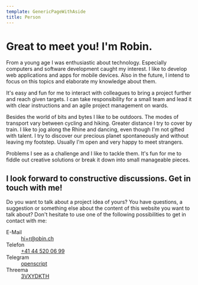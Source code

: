 ```yaml
---
template: GenericPageWithAside
title: Person
---
```


# Great to meet you! I'm Robin.

From a young age I was enthusiastic about technology. Especially computers and software development caught my interest. I like to develop web applications and apps for mobile devices. Also in the future, I intend to focus on this topics and elaborate my knowledge about them.

It's easy and fun for me to interact with colleagues to bring a project further and reach given targets. I can take responsibility for a small team and lead it with clear instructions and an agile project management on wards.

Besides the world of bits and bytes I like to be outdoors. The modes of transport vary between cycling and hiking. Greater distance I try to cover by train. I like to jog along the Rhine and dancing, even though I'm not gifted with talent. I try to discover our precious planet spontaneously and without leaving my footstep. Usually I'm open and very happy to meet strangers.

Problems I see as a challenge and I like to tackle them. It's fun for me to fiddle out creative solutions or break it down into small manageable pieces.

## I look forward to constructive discussions. Get in touch with me!

Do you want to talk about a project idea of yours? You have questions, a suggestion or something else about the content of this website you want to talk about? Don't hesitate to use one of the following possibilities to get in contact with me:

<dl>
  <dt>
    E-Mail
  </dt>
  <dd>
    <a href="mailto:hi+r@obin.ch">hi+r@obin.ch</a>
  </dd>
  <dt>
    Telefon
  </dt>
  <dd>
    <a href="tel:+41445200699">+41 44 520 06 99</a>
  </dd>
  <dt>
    Telegram
  </dt>
  <dd>
    <a href="https://t.me/openscript">openscript</a>
  </dd>
  <dt>
    Threema
  </dt>
  <dd>
    <a href="https://threema.id/3VXYDKTH">3VXYDKTH</a>
  </dd>
</dl>